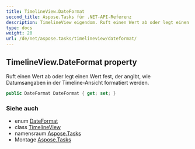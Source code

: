 ```yaml
---
title: TimelineView.DateFormat
second_title: Aspose.Tasks für .NET-API-Referenz
description: TimelineView eigendom. Ruft einen Wert ab oder legt einen Wert fest der angibt wie Datumsangaben in der TimelineAnsicht formatiert werden.
type: docs
weight: 20
url: /de/net/aspose.tasks/timelineview/dateformat/
---
```

## TimelineView.DateFormat property

Ruft einen Wert ab oder legt einen Wert fest, der angibt, wie Datumsangaben in der Timeline-Ansicht formatiert werden.

```csharp
public DateFormat DateFormat { get; set; }
```

### Siehe auch

* enum [DateFormat](../../dateformat/)
* class [TimelineView](../)
* namensraum [Aspose.Tasks](../../timelineview/)
* Montage [Aspose.Tasks](../../../)


